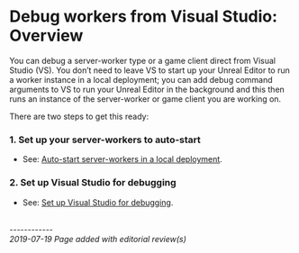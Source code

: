 # Debug workers from Visual Studio: Overview

You can debug a server-worker type or a game client direct from Visual Studio (VS). You don’t need to leave VS to start up your Unreal Editor to run a worker instance in a local deployment; you can add debug command arguments to VS to run your Unreal Editor in the background and this then runs an instance of the server-worker or game client you are working on.

There are two steps to get this ready:

### 1. Set up your server-workers to auto-start

* See: [Auto-start server-workers in a local deployment]({{urlRoot}}/content/workflows/autostart-server-workers). 

### 2. Set up Visual Studio for debugging

* See: [Set up Visual Studio for debugging]({{urlRoot}}/content/workflows/set-up-vs).


<br/>------------<br/>
_2019-07-19 Page added with editorial review(s)_
